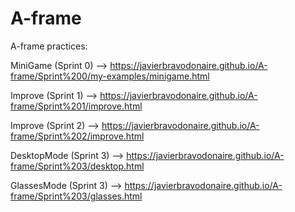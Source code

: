 # A-frame
A-frame practices:

MiniGame (Sprint 0) --> https://javierbravodonaire.github.io/A-frame/Sprint%200/my-examples/minigame.html

Improve (Sprint 1) --> https://javierbravodonaire.github.io/A-frame/Sprint%201/improve.html

Improve (Sprint 2) --> https://javierbravodonaire.github.io/A-frame/Sprint%202/improve.html

DesktopMode (Sprint 3) --> https://javierbravodonaire.github.io/A-frame/Sprint%203/desktop.html

GlassesMode (Sprint 3) --> https://javierbravodonaire.github.io/A-frame/Sprint%203/glasses.html

